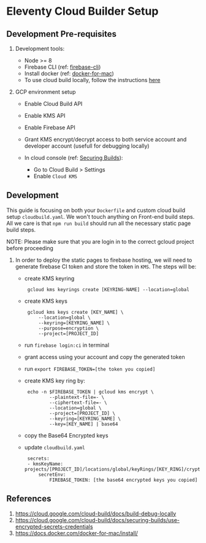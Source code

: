 # Eleventy Cloud Builder Setup

## Development Pre-requisites
1. Development tools:

	- Node >= 8
	- Firebase CLI (ref: [firebase-cli](https://firebase.google.com/docs/cli))
	- Install docker (ref: [docker-for-mac](https://docs.docker.com/docker-for-mac/install/))
	- To use cloud build locally, follow the instructions [here](https://cloud.google.com/cloud-build/docs/build-debug-locally)

2. GCP environment setup

	- Enable Cloud Build API
	- Enable KMS API
	- Enable Firebase API
	- Grant KMS encrypt/decrypt access to both service account and developer account (usefull for debugging locally)
	- In cloud console (ref: [Securing Builds](https://cloud.google.com/cloud-build/docs/securing-builds/set-service-account-permissions)):

		- Go to Cloud Build > Settings
		- Enable `Cloud KMS`

## Development
This guide is focusing on both your `Dockerfile` and custom cloud build setup `cloudbuild.yaml`.
We won't touch anything on Front-end build steps. All we care is that `npm run build` should run all
the necessary static page build steps.

NOTE: Please make sure that you are login in to the correct gcloud project before proceeding

1. In order to deploy the static pages to firebase hosting, we will need to generate firebase CI token and store the
	 token in `KMS`. The steps will be:

	 - create KMS keyring

			gcloud kms keyrings create [KEYRING-NAME] --location=global

	 - create KMS keys

	 		gcloud kms keys create [KEY_NAME] \
				--location=global \
				--keyring=[KEYRING_NAME] \
				--purpose=encryption \
				--project=[PROJECT_ID]

	 - run `firebase login:ci` in terminal
	 - grant access using your account and copy the generated token
	 - run `export FIREBASE_TOKEN=[the token you copied]`
	 - create KMS key ring by:

			echo -n $FIREBASE_TOKEN | gcloud kms encrypt \
					--plaintext-file=- \
					--ciphertext-file=- \
					--location=global \
					--project=[PROJECT_ID] \
					--keyring=[KEYRING_NAME] \
					--key=[KEY_NAME] | base64

	 - copy the Base64 Encrypted keys
	 - update `cloudbuild.yaml`

			secrets:
			- kmsKeyName: projects/[PROJECT_ID]/locations/global/keyRings/[KEY_RING]/cryptoKeys/[KEY_NAME]
				secretEnv:
					FIREBASE_TOKEN: [the base64 encrypted keys you copied]

## References
1. https://cloud.google.com/cloud-build/docs/build-debug-locally
2. https://cloud.google.com/cloud-build/docs/securing-builds/use-encrypted-secrets-credentials
3. https://docs.docker.com/docker-for-mac/install/
